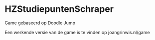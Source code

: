 # HZStudiepuntenSchraper
Game gebaseerd op Doodle Jump

Een werkende versie van de game is te vinden op joangrinwis.nl/game
